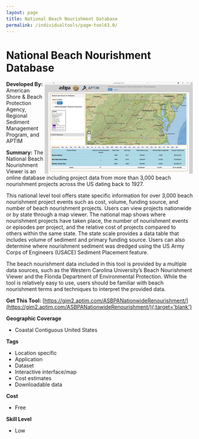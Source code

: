 ```yaml
---
layout: page
title: National Beach Nourishment Database
permalink: /individualtools/page-tool63.0/
---
```

# National Beach Nourishment Database

<img src="/images/scaled_250_400/TOOLID_63.0_ScreenCapture-1.png" style="max-height:250px;max-width:400;" align="right"/>

**Developed By:** American Shore & Beach Protection Agency, Regional Sediment Management Program, and APTIM

**Summary:** The National Beach Nourishment Viewer is an online database including project data from more than 3,000 beach nourishment projects across the US dating back to 1927.

This national level tool offers state specific information for over 3,000 beach nourishment project events such as cost, volume, funding source, and number of beach nourishment projects. Users can view projects nationwide or by state through a map viewer. The national map shows where nourishment projects have taken place, the number of nourishment events or episodes per project, and the relative cost of projects compared to others within the same state. The state scale provides a data table that includes volume of sediment and primary funding source. Users can also determine where nourishment sediment was dredged using the US Army Corps of Engineers (USACE) Sediment Placement feature. 

The beach nourishment data included in this tool is provided by a multiple data sources, such as the Western Carolina University’s Beach Nourishment Viewer and the Florida Department of Environmental Protection. While the tool is relatively easy to use, users should be familiar with beach nourishment terms and techniques to interpret the provided data.


**Get This Tool:** [https://gim2.aptim.com/ASBPANationwideRenourishment/](https://gim2.aptim.com/ASBPANationwideRenourishment/){:target='blank'}

**Geographic Coverage**

* Coastal Contiguous United States

**Tags**

*  Location specific
*  Application
*  Dataset
*  Interactive interface/map
*  Cost estimates
*  Downloadable data

**Cost**

* Free

**Skill Level**

* Low
